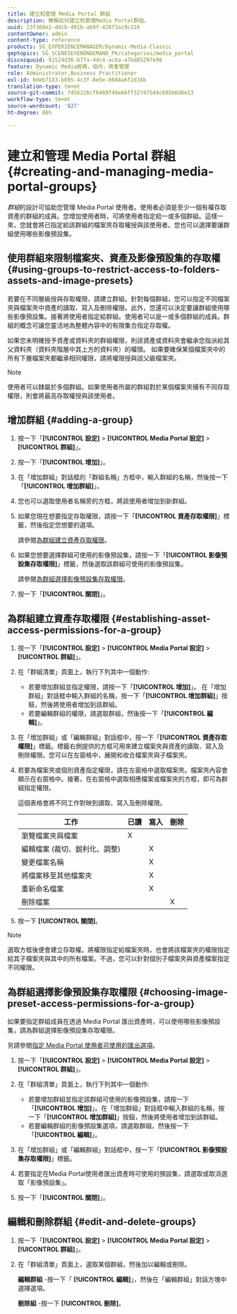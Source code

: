 ```yaml
---
title: 建立和管理 Media Portal 群組
description: 瞭解如何建立和管理Media Portal群組。
uuid: 23f360e1-ddcb-491b-ab9f-428f3ac9c316
contentOwner: admin
content-type: reference
products: SG_EXPERIENCEMANAGER/Dynamic-Media-Classic
geptopics: SG_SCENESEVENONDEMAND_PK/categories/media_portal
discoiquuid: 91524d36-b77a-4dc4-acba-a7bd85297e98
feature: Dynamic Media經典，協作，資產管理
role: Administrator,Business Practitioner
exl-id: 0deb7133-b895-4c3f-8e5e-8604a6f2d16b
translation-type: tm+mt
source-git-commit: 7456226cf6469f40e66ff327475d4c605b6d6e13
workflow-type: tm+mt
source-wordcount: '827'
ht-degree: 86%

---
```


# 建立和管理 Media Portal 群組{#creating-and-managing-media-portal-groups}

*群組*&#x200B;的設計可協助您管理 Media Portal 使用者。使用者必須是至少一個有權存取資產的群組的成員。您增加使用者時，可將使用者指定給一或多個群組。這樣一來，您就會將已指定給該群組的檔案夾存取權授與該使用者。您也可以選擇要讓群組使用哪些影像預設集。

## 使用群組來限制檔案夾、資產及影像預設集的存取權 {#using-groups-to-restrict-access-to-folders-assets-and-image-presets}

若要在不同層級授與存取權限，請建立群組。針對每個群組，您可以指定不同檔案夾與檔案夾中資產的讀取、寫入及刪除權限。此外，您還可以決定要讓群組使用哪些影像預設集。接著將使用者指定給群組。使用者可以是一或多個群組的成員。群組的概念可讓您靈活地為整體內容中的有限集合指定存取權。

如果您未明確授予資產或資料夾的群組權限，則該資產或資料夾會繼承您指派給其父資料夾（資料夾階層中其上方的資料夾）的權限。 如果要確保某個檔案夾中的所有下層檔案夾都繼承相同權限，請將權限授與該父級檔案夾。

>[!NOTE]
>
>使用者可以隸屬於多個群組。如果使用者所屬的群組對於某個檔案夾擁有不同存取權限，則會將最高存取權授與該使用者。

## 增加群組  {#adding-a-group}

1. 按一下「**[!UICONTROL 設定]** > **[!UICONTROL Media Portal 設定]** > **[!UICONTROL 群組]**」。
1. 按一下「**[!UICONTROL 增加]**」。
1. 在「增加群組」對話框的「群組名稱」方框中，輸入群組的名稱，然後按一下「**[!UICONTROL 增加群組]**」。
1. 您也可以選取使用者名稱旁的方框，將該使用者增加到新群組。
1. 如果您現在想要指定存取權限，請按一下「**[!UICONTROL 資產存取權限]**」標籤，然後指定您想要的選項。

   請參閱[為群組建立資產存取權限](creating-media-portal-groups.md#establishing_asset_access_permissions_for_a_group)。

1. 如果您想要選擇群組可使用的影像預設集，請按一下「**[!UICONTROL 影像預設集存取權限]**」標籤，然後選取該群組可使用的影像預設集。

   請參閱[為群組選擇影像預設集存取權限](creating-media-portal-groups.md#choosing_image_preset_access_permissions_for_a_group)。

1. 按一下「**[!UICONTROL 關閉]**」。

## 為群組建立資產存取權限  {#establishing-asset-access-permissions-for-a-group}

1. 按一下「**[!UICONTROL 設定]** > **[!UICONTROL Media Portal 設定]** > **[!UICONTROL 群組]**」。
1. 在「群組清單」頁面上，執行下列其中一個動作:

   * 若要增加群組並指定權限，請按一下「**[!UICONTROL 增加]**」。 在「增加群組」對話框中輸入群組的名稱，按一下「**[!UICONTROL 增加群組]**」按鈕，然後將使用者增加到該群組。
   * 若要編輯群組的權限，請選取群組，然後按一下「**[!UICONTROL 編輯]**」。

1. 在「增加群組」或「編輯群組」對話框中，按一下「**[!UICONTROL 資產存取權限]**」標籤。標籤右側提供的方框可用來建立檔案夾與資產的讀取、寫入及刪除權限。您可以在左窗格中，展開和收合檔案夾與子檔案夾。
1. 若要為檔案夾或個別資產指定權限，請在左窗格中選取檔案夾。檔案夾內容會顯示在右窗格中。接著，在右窗格中選取相應檔案或檔案夾的方框，即可為群組指定權限。

   這個表格會將不同工作對映到讀取、寫入及刪除權限。

   | 工作 | 已讀 | 寫入 | 刪除 |
   |--- |--- |--- |--- |
   | 瀏覽檔案夾與檔案 | X |  |  |
   | 編輯檔案 (裁切、銳利化、調整) |  | X |  |
   | 變更檔案名稱 |  | X |  |
   | 將檔案移至其他檔案夾 |  | X |  |
   | 重新命名檔案 |  | X |  |
   | 刪除檔案 |  |  | X |

1. 按一下 **[!UICONTROL 關閉]**。

>[!NOTE]
>
>選取方框後便會建立存取權。將權限指定給檔案夾時，也會將該檔案夾的權限指定給其子檔案夾與其中的所有檔案。不過，您可以針對個別子檔案夾與資產檔案指定不同權限。

## 為群組選擇影像預設集存取權限  {#choosing-image-preset-access-permissions-for-a-group}

如果要指定群組成員在透過 Media Portal 匯出資產時，可以使用哪些影像預設集，請為群組選擇影像預設集存取權限。

另請參閱[指定 Media Portal 使用者可使用的匯出選項](specifying-export-options-available-media.md#specifying_export_options_available_to_media_portal_users)。

1. 按一下「**[!UICONTROL 設定]** > **[!UICONTROL Media Portal 設定]** > **[!UICONTROL 群組]**」。
1. 在「群組清單」頁面上，執行下列其中一個動作:

   * 若要增加群組並指定該群組可使用的影像預設集，請按一下「**[!UICONTROL 增加]**」。在「增加群組」對話框中輸入群組的名稱，按一下「**[!UICONTROL 增加群組]**」按鈕，然後將使用者增加到該群組。
   * 若要編輯群組的影像預設集選項，請選取群組，然後按一下「**[!UICONTROL 編輯]**」。

1. 在「增加群組」或「編輯群組」對話框中，按一下「**[!UICONTROL 影像預設集存取權限]**」標籤。
1. 若要指定在Media Portal使用者匯出資產時可使用的預設集，請選取或取消選取「影像預設集」。
1. 按一下「**[!UICONTROL 關閉]**」。

## 編輯和刪除群組  {#edit-and-delete-groups}

1. 按一下「**[!UICONTROL 設定]** > **[!UICONTROL Media Portal 設定]** > **[!UICONTROL 群組]**」。
1. 在「群組清單」頁面上，選取某個群組，然後加以編輯或刪除。

   **編輯群組** -按一下「 **[!UICONTROL 編輯]**」，然後在「編輯群組」對話方塊中選擇選項。

   **刪除組** -按一下 **[!UICONTROL 刪除]**。
